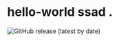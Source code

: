 # hello-world ssad . 
![GitHub release (latest by date)](https://img.shields.io/github/v/release/giripriya/hello-world)
